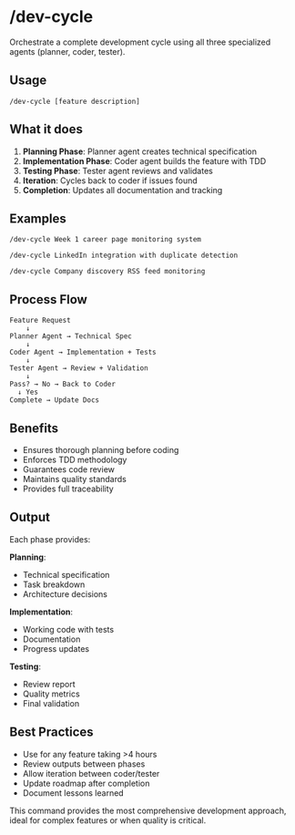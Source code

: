 # /dev-cycle

Orchestrate a complete development cycle using all three specialized agents (planner, coder, tester).

## Usage

```
/dev-cycle [feature description]
```

## What it does

1. **Planning Phase**: Planner agent creates technical specification
2. **Implementation Phase**: Coder agent builds the feature with TDD
3. **Testing Phase**: Tester agent reviews and validates
4. **Iteration**: Cycles back to coder if issues found
5. **Completion**: Updates all documentation and tracking

## Examples

```
/dev-cycle Week 1 career page monitoring system

/dev-cycle LinkedIn integration with duplicate detection

/dev-cycle Company discovery RSS feed monitoring
```

## Process Flow

```
Feature Request
    ↓
Planner Agent → Technical Spec
    ↓
Coder Agent → Implementation + Tests
    ↓
Tester Agent → Review + Validation
    ↓
Pass? → No → Back to Coder
  ↓ Yes
Complete → Update Docs
```

## Benefits

- Ensures thorough planning before coding
- Enforces TDD methodology
- Guarantees code review
- Maintains quality standards
- Provides full traceability

## Output

Each phase provides:

**Planning**:
- Technical specification
- Task breakdown
- Architecture decisions

**Implementation**:
- Working code with tests
- Documentation
- Progress updates

**Testing**:
- Review report
- Quality metrics
- Final validation

## Best Practices

- Use for any feature taking >4 hours
- Review outputs between phases
- Allow iteration between coder/tester
- Update roadmap after completion
- Document lessons learned

This command provides the most comprehensive development approach, ideal for complex features or when quality is critical.